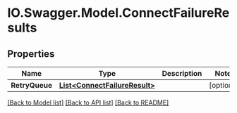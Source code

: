 # IO.Swagger.Model.ConnectFailureResults
## Properties

Name | Type | Description | Notes
------------ | ------------- | ------------- | -------------
**RetryQueue** | [**List&lt;ConnectFailureResult&gt;**](ConnectFailureResult.md) |  | [optional] 

[[Back to Model list]](../README.md#documentation-for-models) [[Back to API list]](../README.md#documentation-for-api-endpoints) [[Back to README]](../README.md)


